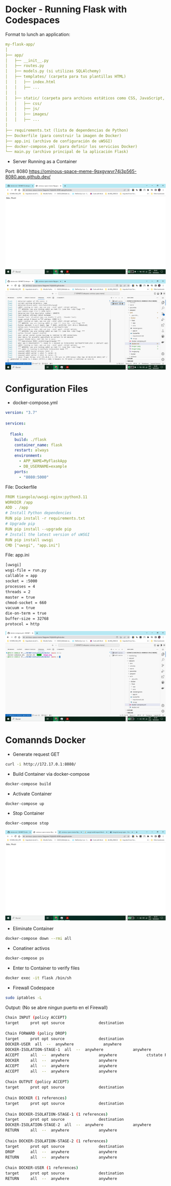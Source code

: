 
# Docker - Running Flask with Codespaces

Format to lunch an application:

```yaml
my-flask-app/
│
├── app/
│   ├── __init__.py
│   ├── routes.py
│   ├── models.py (si utilizas SQLAlchemy)
│   ├── templates/ (carpeta para tus plantillas HTML)
│   │   ├── index.html
│   │   ├── ...
│   │
│   ├── static/ (carpeta para archivos estáticos como CSS, JavaScript, etc.)
│   │   ├── css/
│   │   ├── js/
│   │   ├── images/
│   │   ├── ...
│
├── requirements.txt (lista de dependencias de Python)
├── Dockerfile (para construir la imagen de Docker)
├── app.ini (archivo de configuración de uWSGI)
├── docker-compose.yml (para definir los servicios Docker)
└── main.py (archivo principal de la aplicación Flask)
```

+ Server Running as a Container

Port: 8080
https://ominous-space-meme-9qxgvwvr74j3p565-8080.app.github.dev/

![Alt text](image-2.png)

![Alt text](image-3.png)

# Configuration Files

+ docker-compose.yml

```yaml
version: "3.7"

services:

  flask:
    build: ./flask
    container_name: flask
    restart: always
    environment:
      - APP_NAME=MyFlaskApp
      - DB_USERNAME=example
    ports:
      - "8080:5000"

```
File: Dockerfile

```yaml
FROM tiangolo/uwsgi-nginx:python3.11
WORKDIR /app
ADD . /app
# Install Python dependencies
RUN pip install -r requirements.txt
# Upgrade pip
RUN pip install --upgrade pip
# Install the latest version of uWSGI
RUN pip install uwsgi
CMD ["uwsgi", "app.ini"]

```
File: app.ini

```bash
[uwsgi]
wsgi-file = run.py
callable = app
socket = :5000
processes = 4
threads = 2
master = true
chmod-socket = 660
vacuum = true
die-on-term = true
buffer-size = 32768 
protocol = http

```

![Alt text](image-1.png)

# Comannds Docker

+ Generate request GET

```bash 
curl -i http://172.17.0.1:8080/
```

+ Build Container via docker-compose

```bash
docker-compose build
```
+ Activate Container

```bash
docker-compose up
```

+ Stop Container

```bash
docker-compose stop
```

![Alt text](image.png)

+ Eliminate Container

```bash
docker-compose down --rmi all
```
+ Conatiner activos

```bash
docker-compose ps
```
+ Enter to Container to verify files

```bash
docker exec -it flask /bin/sh
```

+ Firewall Codespace

```bash
sudo iptables -L
```

Output: (No se abre ningun puerto en el Firewall)

```bash
Chain INPUT (policy ACCEPT)
target     prot opt source               destination         

Chain FORWARD (policy DROP)
target     prot opt source               destination         
DOCKER-USER  all  --  anywhere             anywhere            
DOCKER-ISOLATION-STAGE-1  all  --  anywhere             anywhere            
ACCEPT     all  --  anywhere             anywhere             ctstate RELATED,ESTABLISHED
DOCKER     all  --  anywhere             anywhere            
ACCEPT     all  --  anywhere             anywhere            
ACCEPT     all  --  anywhere             anywhere            

Chain OUTPUT (policy ACCEPT)
target     prot opt source               destination         

Chain DOCKER (1 references)
target     prot opt source               destination         

Chain DOCKER-ISOLATION-STAGE-1 (1 references)
target     prot opt source               destination         
DOCKER-ISOLATION-STAGE-2  all  --  anywhere             anywhere            
RETURN     all  --  anywhere             anywhere            

Chain DOCKER-ISOLATION-STAGE-2 (1 references)
target     prot opt source               destination         
DROP       all  --  anywhere             anywhere            
RETURN     all  --  anywhere             anywhere            

Chain DOCKER-USER (1 references)
target     prot opt source               destination         
RETURN     all  --  anywhere             anywhere            

```



